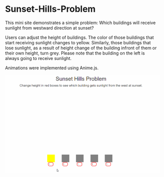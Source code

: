 # Sunset-Hills-Problem

This mini site demonstrates a simple problem: Which buildings will receive sunlight from westward direction at sunset? 

Users can adjust the height of buildings. The color of those buildings that start receiving sunlight changes to yellow. Similarly, those buildings that lose sunlight, as a result of height change of the building infront of them or their own height, turn grey. Please note that the building on the left is always going to receive sunlight.

Animations were implemented using Anime.js.

![Alt Text](demo.gif)
